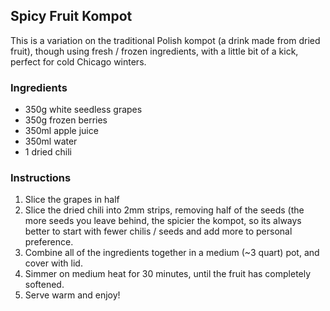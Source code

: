 ## Spicy Fruit Kompot
This is a variation on the traditional Polish kompot (a drink made from dried fruit), though using fresh / frozen ingredients, with a little bit of a kick, perfect for cold Chicago winters.

### Ingredients
* 350g white seedless grapes
* 350g frozen berries
* 350ml apple juice
* 350ml water
* 1 dried chili 

### Instructions
1. Slice the grapes in half
2. Slice the dried chili into 2mm strips, removing half of the seeds (the more seeds you leave behind, the spicier the kompot, so its always better to start with fewer chilis / seeds and add more to personal preference.
3. Combine all of the ingredients together in a medium (~3 quart) pot, and cover with lid.
4. Simmer on medium heat for 30 minutes, until the fruit has completely softened. 
5. Serve warm and enjoy! 



